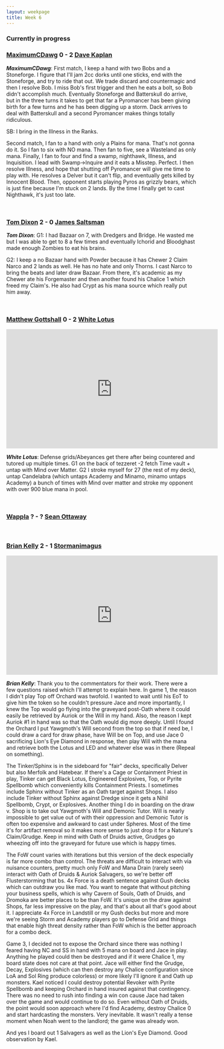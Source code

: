 ```yaml
---
layout: weekpage
title: Week 6
---
```


### Currently in progress

### [MaximumCDawg](/MCD2-The-White-Gate) 0 - 2 [Dave Kaplan](/DK2-UR-Delver)

***MaximumCDawg***: First match, I keep a hand with two Bobs and a Stoneforge.  I figure that I'll jam 2cc dorks until one sticks, end with the Stoneforge, and try to ride that out.  We trade discard and countermagic and then I resolve Bob.  I miss Bob's first trigger and then he eats a bolt, so Bob didn't accomplish much.  Eventually Stoneforge and Batterskull do arrive, but in the three turns it takes to get that far a Pyromancer has been giving birth for a few turns and he has been digging up a storm.  Dack arrives to deal with Batterskull and a second Pyromancer makes things totally ridiculous.

SB: I bring in the Illness in the Ranks.

Second match, I fan to a hand with only a Plains for mana.  That's not gonna do it.  So I fan to six with NO mana.  Then fan to five, see a Wasteland as only mana.  Finally, I fan to four and find a swamp, nighthawk, Illness, and Inquisition.  I lead with Swamp->Inquire and it eats a Misstep.  Perfect.  I then resolve Illness, and hope that shutting off Pyromancer will give me time to play with.  He resolves a Delver but it can't flip, and eventually gets killed by Innocent Blood.  Then, opponent starts playing Pyros as grizzly bears, which is just fine because I'm stuck on 2 lands. By the time I finally get to cast Nighthawk, it's just too late.

<br />

### [Tom Dixon](/TD2-Dredge) 2 - 0 [James Saltsman](/JGS2-Stax)

***Tom Dixon***: G1: I had Bazaar on 7, with Dredgers and Bridge. He wasted me but I was able to get to 8 a few times and eventually Ichorid and Bloodghast made enough Zombies to eat his brains.

G2: I keep a no Bazaar hand with Powder because it has Chewer 2 Claim Narco and 2 lands as well. He has no hate and only Thorns. I cast Narco to bring the beats and later draw Bazaar. From there, it's academic as my Chewer ate his Forgemaster and then another found his Chalice 1 which freed my Claim's. He also had Crypt as his mana source which really put him away.

<br />

### [Matthew Gottshall](/MG2-UR-Delver) 0 - 2 [White Lotus](/WL2-Neo-Academy)

<iframe width="560" height="315" src="https://www.youtube.com/embed/Ajd60MddtRY?rel=0&amp;controls=0&amp;showinfo=0" frameborder="0" allowfullscreen></iframe>

***White Lotus***: Defense grids/Abeyances get there after being countered and tutored up multiple times.
G1 on the back of tezzeret -2 fetch Time vault + untap with Mind over Matter.
G2 I stroke myself for 27 (the rest of my deck), untap Candelabra (which untaps Academy and Minamo, minamo untaps Academy) a bunch of times with Mind over matter and stroke my opponent with over 900 blue mana in pool.

<br />

### [Wappla](/W2-Esper-Dragons) ? - ? [Sean Ottaway](/SO2-Punishing-Dack)

<br />

### [Brian Kelly](/BK2-Dragonlord-Oath) 2 - 1 [Stormanimagus](/ST2-California-Shops)

<iframe width="560" height="315" src="https://www.youtube.com/embed/Y7iBT9gdxMk?rel=0&amp;controls=0&amp;showinfo=0" frameborder="0" allowfullscreen></iframe>


***Brian Kelly***: Thank you to the commentators for their work.  There were a few questions raised which I'll attempt to explain here.  In game 1, the reason I didn't play Top off Orchard was twofold.  I wanted to wait until his EoT to give him the token so he couldn't pressure Jace and more importantly, I knew the Top would go flying into the graveyard post-Oath where it could easily be retrieved by Auriok or the Will in my hand.  Also, the reason I kept Auriok #1 in hand was so that the Oath would dig more deeply.  Until I found the Orchard I put Yawgmoth's Will second from the top so that if need be, I could draw a card for draw phase, have Will be on Top, and use Jace 0 sacrificing Lion's Eye Diamond in response, then play Will with the mana and retrieve both the Lotus and LED and whatever else was in there (Repeal on something).

The Tinker/Sphinx is in the sideboard for "fair" decks, specifically Delver but also Merfolk and Hatebear.  If there's a Cage or Containment Priest in play, Tinker can get Black Lotus, Engineered Explosives, Top, or Pyrite Spellbomb which conveniently kills Containment Priests.  I sometimes include Sphinx without Tinker as an Oath target against Shops.  I also include Tinker without Sphinx against Dredge since it gets a Nihil Spellbomb, Crypt, or Explosives.
Another thing I do in boarding on the draw v. Shop is to take out Yawgmoth's Will and Demonic Tutor.  Will is nearly impossible to get value out of with their oppression and Demonic Tutor is often too expensive and awkward to cast under Spheres.  Most of the time it's for artifact removal so it makes more sense to just drop it for a Nature's Claim/Grudge.  Keep in mind with Oath of Druids active, Grudges go wheezing off into the graveyard for future use which is happy times.

The FoW count varies with iterations but this version of the deck especially is far more combo than control.  The threats are difficult to interact with via nuisance counters, pretty much only FoW and Mana Drain (rarely seen) interact with Oath of Druids & Auriok Salvagers, so we're better off Flusterstorming that bs.  4x Force is a death sentence against Gush decks which can outdraw you like mad.  You want to negate that without pitching your business spells, which is why Cavern of Souls, Oath of Druids, and Dromoka are better places to be than FoW.  It's unique on the draw against Shops, far less impressive on the play, and that's about all that's good about it.  I appreciate 4x Force in Landstill or my Gush decks but more and more we're seeing Storm and Academy players go to Defense Grid and things that enable high threat density rather than FoW which is the better approach for a combo deck.

Game 3, I decided not to expose the Orchard since there was nothing I feared having NC and SS in hand with 5 mana on board and Jace in play.  Anything he played could then be destroyed and if it were Chalice 1, my board state does not care at that point.  Jace will either find the Grudge, Decay, Explosives (which can then destroy any Chalice configuration since LoA and Sol Ring produce colorless) or more likely I'll ignore it and Oath up monsters.  Kael noticed I could destroy potential Revoker with Pyrite Spellbomb and keeping Orchard in hand insured against that contingency.  There was no need to rush into finding a win con cause Jace had taken over the game and would continue to do so.  Even without Oath of Druids, the point would soon approach where I'd find Academy, destroy Chalice 0 and start hardcasting the monsters.  Very inevitable.  It wasn't really a tense moment when Noah went to the landlord; the game was already won.

And yes I board out 1 Salvagers as well as the Lion's Eye Diamond.  Good observation by Kael.
